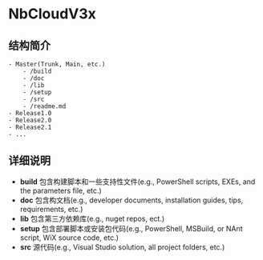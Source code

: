 # NbCloudV3x

## 结构简介

	- Master(Trunk, Main, etc.)
		- /build
		- /doc
		- /lib
		- /setup
		- /src
		- /readme.md
	- Release1.0
	- Release2.0
	- Release2.1
	- ...

## 详细说明
- **build** 包含构建脚本和一些支持性文件(e.g., PowerShell scripts, EXEs, and the parameters file, etc.)
- **doc** 包含构文档(e.g., developer documents, installation guides, tips, requirements, etc.) 
- **lib** 包含第三方依赖库(e.g., nuget repos, ect.)
- **setup** 包含部署脚本或安装包代码(e.g.,  PowerShell, MSBuild, or NAnt script, WiX source code, etc.) 
- **src** 源代码(e.g.,  Visual Studio solution, all project folders, etc.)